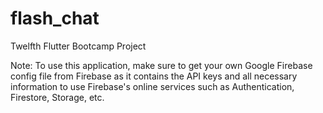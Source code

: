 # flash_chat

Twelfth Flutter Bootcamp Project

Note: To use this application, make sure to get your own Google Firebase config file from Firebase as it contains the API keys and all necessary information to use Firebase's online services such as Authentication, Firestore, Storage, etc.